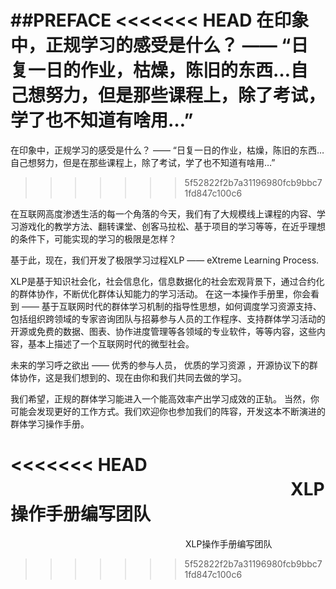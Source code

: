 ##PREFACE
<<<<<<< HEAD
在印象中，正规学习的感受是什么？ —— “日复一日的作业，枯燥，陈旧的东西…自己想努力，但是那些课程上，除了考试，学了也不知道有啥用…”
=======
在印象中，正规学习的感受是什么？ —— “日复一日的作业，枯燥，陈旧的东西…自己想努力，但是在那些课程上，除了考试，学了也不知道有啥用…”
>>>>>>> 5f52822f2b7a31196980fcb9bbc71fd847c100c6

在互联网高度渗透生活的每一个角落的今天，我们有了大规模线上课程的内容、学习游戏化的教学方法、翻转课堂、创客马拉松、基于项目的学习等等，在近乎理想的条件下，可能实现的学习的极限是怎样？

基于此，现在，我们开发了极限学习过程XLP —— eXtreme Learning Process.

XLP是基于知识社会化，社会信息化，信息数据化的社会宏观背景下，通过合约化的群体协作，不断优化群体认知能力的学习活动。
在这一本操作手册里，你会看到 —— 基于互联网时代的群体学习机制的指导性思想，如何调度学习资源支持、包括组织跨领域的专家咨询团队与招募参与人员的工作程序、支持群体学习活动的开源或免费的数据、图表、协作进度管理等各领域的专业软件，等等内容，这些内容，基本上描述了一个互联网时代的微型社会。

未来的学习呼之欲出 —— 优秀的参与人员， 优质的学习资源 ，开源协议下的群体协作，这是我们想到的、现在由你和我们共同去做的学习。

我们希望，正规的群体学习能进入一个能高效率产出学习成效的正轨。
当然，你可能会发现更好的工作方式。我们欢迎你也参加我们的阵容，开发这本不断演进的群体学习操作手册。

<<<<<<< HEAD
　　　　　　　　　　　　　　　　XLP操作手册编写团队
=======
　　　　　　　　　　　　　　　　　　　　XLP操作手册编写团队
>>>>>>> 5f52822f2b7a31196980fcb9bbc71fd847c100c6


